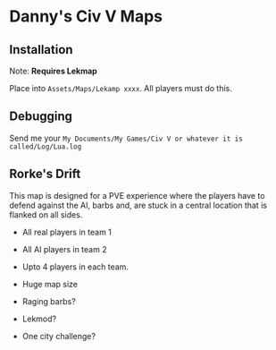 # Danny's Civ V Maps
## Installation 
Note: **Requires Lekmap**

Place into `Assets/Maps/Lekamp xxxx`. All players must do this.

## Debugging
Send me your `My Documents/My Games/Civ V or whatever it is called/Log/Lua.log`

## Rorke's Drift
This map is designed for a PVE experience where the players have to defend against the AI, barbs and,
are stuck in a central location that is flanked on all sides.
 - All real players in team 1
 - All AI players in team 2
 - Upto 4 players in each team.
 - Huge map size
 
 - Raging barbs?
 - Lekmod?
 - One city challenge?

